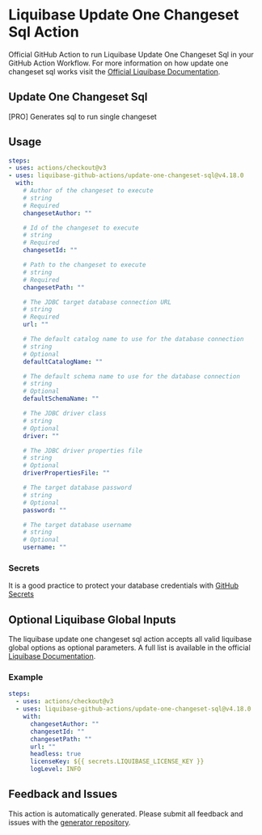 # Liquibase Update One Changeset Sql Action
Official GitHub Action to run Liquibase Update One Changeset Sql in your GitHub Action Workflow. For more information on how update one changeset sql works visit the [Official Liquibase Documentation](https://docs.liquibase.com/commands/home.html).
## Update One Changeset Sql
[PRO]
Generates sql to run single changeset
## Usage
```yaml
steps:
- uses: actions/checkout@v3
- uses: liquibase-github-actions/update-one-changeset-sql@v4.18.0
  with:
    # Author of the changeset to execute
    # string
    # Required
    changesetAuthor: ""

    # Id of the changeset to execute
    # string
    # Required
    changesetId: ""

    # Path to the changeset to execute
    # string
    # Required
    changesetPath: ""

    # The JDBC target database connection URL
    # string
    # Required
    url: ""

    # The default catalog name to use for the database connection
    # string
    # Optional
    defaultCatalogName: ""

    # The default schema name to use for the database connection
    # string
    # Optional
    defaultSchemaName: ""

    # The JDBC driver class
    # string
    # Optional
    driver: ""

    # The JDBC driver properties file
    # string
    # Optional
    driverPropertiesFile: ""

    # The target database password
    # string
    # Optional
    password: ""

    # The target database username
    # string
    # Optional
    username: ""

```

### Secrets
It is a good practice to protect your database credentials with [GitHub Secrets](https://docs.github.com/en/actions/security-guides/encrypted-secrets)

## Optional Liquibase Global Inputs
The liquibase update one changeset sql action accepts all valid liquibase global options as optional parameters. A full list is available in the official [Liquibase Documentation](https://docs.liquibase.com/parameters/command-parameters.html).

### Example
```yaml
steps:
  - uses: actions/checkout@v3
  - uses: liquibase-github-actions/update-one-changeset-sql@v4.18.0
    with:
      changesetAuthor: ""
      changesetId: ""
      changesetPath: ""
      url: ""
      headless: true
      licenseKey: ${{ secrets.LIQUIBASE_LICENSE_KEY }}
      logLevel: INFO
```

## Feedback and Issues
This action is automatically generated. Please submit all feedback and issues with the [generator repository](https://github.com/liquibase/github-action-generator/issues).
